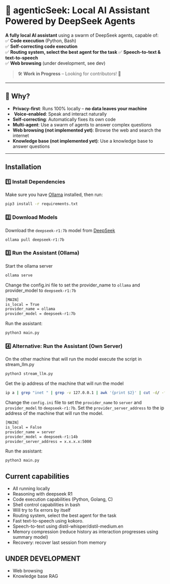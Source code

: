 
# 🚀 agenticSeek: Local AI Assistant Powered by DeepSeek Agents  

**A fully local AI assistant** using a swarm of DeepSeek agents, capable of:  
✅ **Code execution** (Python, Bash)  
✅ **Self-correcting code execution**  
✅ **Routing system, select the best agent for the task**
✅ **Speech-to-text & text-to-speech**  
✅ **Web browsing** (under development, see dev)

> 🛠️ **Work in Progress** – Looking for contributors! 🚀  

---

## 🌟 Why?  

-  **Privacy-first**: Runs 100% locally – **no data leaves your machine**  
- ️ **Voice-enabled**: Speak and interact naturally
-  **Self-correcting**: Automatically fixes its own code
- **Multi-agent**: Use a swarm of agents to answer complex questions
-  **Web browsing (not implemented yet)**: Browse the web and search the internet  
-  **Knowledge base (not implemented yet)**: Use a knowledge base to answer questions  

---

## Installation  

### 1️⃣ **Install Dependencies**  
Make sure you have [Ollama](https://ollama.com/) installed, then run:  
```sh
pip3 install -r requirements.txt
```

### 2️⃣ **Download Models**  

Download the `deepseek-r1:7b` model from [DeepSeek](https://deepseek.com/models)

```sh
ollama pull deepseek-r1:7b
```

### 3️⃣ **Run the Assistant (Ollama)**  

Start the ollama server
```sh
ollama serve
```

Change the config.ini file to set the provider_name to `ollama` and provider_model to `deepseek-r1:7b`

```sh
[MAIN]
is_local = True
provider_name = ollama
provider_model = deepseek-r1:7b
```

Run the assistant:

```sh
python3 main.py
```

### 4️⃣ **Alternative: Run the Assistant (Own Server)**  

On the other machine that will run the model execute the script in stream_llm.py


```sh
python3 stream_llm.py
```

Get the ip address of the machine that will run the model

```sh
ip a | grep "inet " | grep -v 127.0.0.1 | awk '{print $2}' | cut -d/ -f1
```

Change the `config.ini` file to set the `provider_name` to `server` and `provider_model` to `deepseek-r1:7b`.
Set the `provider_server_address` to the ip address of the machine that will run the model.

```sh
[MAIN]
is_local = False
provider_name = server
provider_model = deepseek-r1:14b
provider_server_address = x.x.x.x:5000
```

Run the assistant:

```sh
python3 main.py
```

## Current capabilities

- All running locally
- Reasoning with deepseek R1
- Code execution capabilities (Python, Golang, C)
- Shell control capabilities in bash
- Will try to fix errors by itself
- Routing system, select the best agent for the task
- Fast text-to-speech using kokoro.
- Speech-to-text using distil-whisper/distil-medium.en
- Memory compression (reduce history as interaction progresses using summary model) 
- Recovery: recover last session from memory

## UNDER DEVELOPMENT

- Web browsing
- Knowledge base RAG